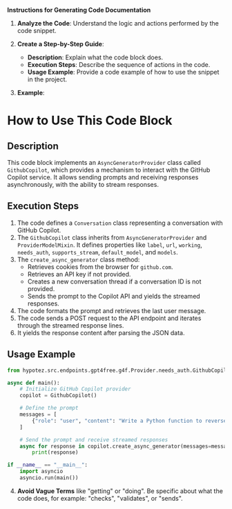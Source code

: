 **Instructions for Generating Code Documentation**

1. **Analyze the Code**: Understand the logic and actions performed by the code snippet.

2. **Create a Step-by-Step Guide**:
    - **Description**: Explain what the code block does.
    - **Execution Steps**: Describe the sequence of actions in the code.
    - **Usage Example**: Provide a code example of how to use the snippet in the project.

3. **Example**:

How to Use This Code Block
=========================================================================================

Description
-------------------------
This code block implements an `AsyncGeneratorProvider` class called `GithubCopilot`, which provides a mechanism to interact with the GitHub Copilot service. It allows sending prompts and receiving responses asynchronously, with the ability to stream responses.

Execution Steps
-------------------------
1. The code defines a `Conversation` class representing a conversation with GitHub Copilot. 
2. The `GithubCopilot` class inherits from `AsyncGeneratorProvider` and `ProviderModelMixin`. It defines properties like `label`, `url`, `working`, `needs_auth`, `supports_stream`, `default_model`, and `models`.
3. The `create_async_generator` class method:
    - Retrieves cookies from the browser for `github.com`.
    - Retrieves an API key if not provided.
    - Creates a new conversation thread if a conversation ID is not provided.
    - Sends the prompt to the Copilot API and yields the streamed responses.
4. The code formats the prompt and retrieves the last user message.
5. The code sends a POST request to the API endpoint and iterates through the streamed response lines.
6. It yields the response content after parsing the JSON data.

Usage Example
-------------------------

```python
from hypotez.src.endpoints.gpt4free.g4f.Provider.needs_auth.GithubCopilot import GithubCopilot

async def main():
    # Initialize GitHub Copilot provider
    copilot = GithubCopilot()

    # Define the prompt
    messages = [
        {"role": "user", "content": "Write a Python function to reverse a string."}
    ]

    # Send the prompt and receive streamed responses
    async for response in copilot.create_async_generator(messages=messages):
        print(response)

if __name__ == "__main__":
    import asyncio
    asyncio.run(main())
```

4. **Avoid Vague Terms** like "getting" or "doing". Be specific about what the code does, for example: "checks", "validates", or "sends".